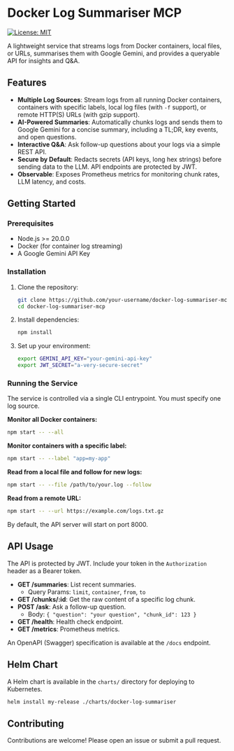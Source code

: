 # Docker Log Summariser MCP

[![License: MIT](https://img.shields.io/badge/License-MIT-yellow.svg)](https://opensource.org/licenses/MIT)

A lightweight service that streams logs from Docker containers, local files, or URLs, summarises them with Google Gemini, and provides a queryable API for insights and Q&A.

## Features

- **Multiple Log Sources**: Stream logs from all running Docker containers, containers with specific labels, local log files (with `-f` support), or remote HTTP(S) URLs (with gzip support).
- **AI-Powered Summaries**: Automatically chunks logs and sends them to Google Gemini for a concise summary, including a TL;DR, key events, and open questions.
- **Interactive Q&A**: Ask follow-up questions about your logs via a simple REST API.
- **Secure by Default**: Redacts secrets (API keys, long hex strings) before sending data to the LLM. API endpoints are protected by JWT.
- **Observable**: Exposes Prometheus metrics for monitoring chunk rates, LLM latency, and costs.

## Getting Started

### Prerequisites

- Node.js >= 20.0.0
- Docker (for container log streaming)
- A Google Gemini API Key

### Installation

1.  Clone the repository:
    ```bash
    git clone https://github.com/your-username/docker-log-summariser-mcp.git
    cd docker-log-summariser-mcp
    ```
2.  Install dependencies:
    ```bash
    npm install
    ```
3.  Set up your environment:
    ```bash
    export GEMINI_API_KEY="your-gemini-api-key"
    export JWT_SECRET="a-very-secure-secret"
    ```

### Running the Service

The service is controlled via a single CLI entrypoint. You must specify one log source.

**Monitor all Docker containers:**
```bash
npm start -- --all
```

**Monitor containers with a specific label:**
```bash
npm start -- --label "app=my-app"
```

**Read from a local file and follow for new logs:**
```bash
npm start -- --file /path/to/your.log --follow
```

**Read from a remote URL:**
```bash
npm start -- --url https://example.com/logs.txt.gz
```

By default, the API server will start on port 8000.

## API Usage

The API is protected by JWT. Include your token in the `Authorization` header as a Bearer token.

- **GET /summaries**: List recent summaries.
  - Query Params: `limit`, `container`, `from`, `to`
- **GET /chunks/:id**: Get the raw content of a specific log chunk.
- **POST /ask**: Ask a follow-up question.
  - Body: `{ "question": "your question", "chunk_id": 123 }`
- **GET /health**: Health check endpoint.
- **GET /metrics**: Prometheus metrics.

An OpenAPI (Swagger) specification is available at the `/docs` endpoint.

## Helm Chart

A Helm chart is available in the `charts/` directory for deploying to Kubernetes.

```bash
helm install my-release ./charts/docker-log-summariser
```

## Contributing

Contributions are welcome! Please open an issue or submit a pull request.
